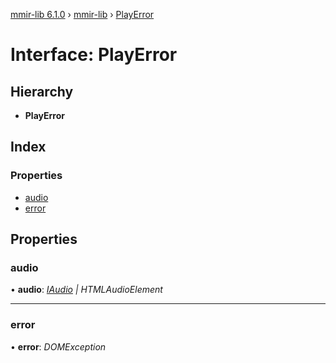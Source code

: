[mmir-lib 6.1.0](../README.md) › [mmir-lib](../modules/mmir_lib.md) › [PlayError](mmir_lib.playerror.md)

# Interface: PlayError

## Hierarchy

* **PlayError**

## Index

### Properties

* [audio](mmir_lib.playerror.md#audio)
* [error](mmir_lib.playerror.md#error)

## Properties

###  audio

• **audio**: *[IAudio](mmir_lib.iaudio.md) | HTMLAudioElement*

___

###  error

• **error**: *DOMException*
